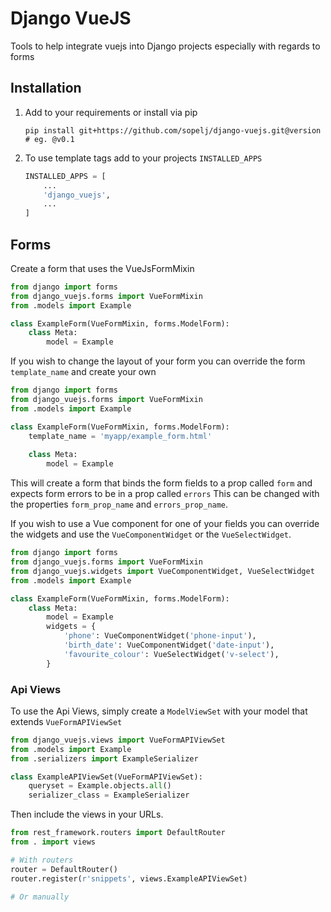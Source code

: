 # Django VueJS

Tools to help integrate vuejs into Django projects especially with regards to forms

## Installation

1. Add to your requirements or install via pip

   ```
   pip install git+https://github.com/sopelj/django-vuejs.git@version  # eg. @v0.1
   ```

2. To use template tags add to your projects `INSTALLED_APPS`

   ```python
   INSTALLED_APPS = [
       ...
       'django_vuejs',
       ...
   ]
   ```

## Forms

Create a form that uses the VueJsFormMixin

```python
from django import forms
from django_vuejs.forms import VueFormMixin
from .models import Example  

class ExampleForm(VueFormMixin, forms.ModelForm):
    class Meta:
        model = Example
```

If you wish to change the layout of your form you can override the form `template_name` and create your own

```python
from django import forms
from django_vuejs.forms import VueFormMixin
from .models import Example 

class ExampleForm(VueFormMixin, forms.ModelForm):
    template_name = 'myapp/example_form.html'
    
    class Meta:
        model = Example
```

This will create a form that binds the form fields to a prop called `form` and expects form errors to be in a prop called `errors`
This can be changed with the properties `form_prop_name` and `errors_prop_name`.

If you wish to use a Vue component for one of your fields you can override the widgets and use the `VueComponentWidget` or the `VueSelectWidget`.

```python
from django import forms
from django_vuejs.forms import VueFormMixin
from django_vuejs.widgets import VueComponentWidget, VueSelectWidget
from .models import Example 

class ExampleForm(VueFormMixin, forms.ModelForm):
    class Meta:
        model = Example
        widgets = {
            'phone': VueComponentWidget('phone-input'),
            'birth_date': VueComponentWidget('date-input'),
            'favourite_colour': VueSelectWidget('v-select'),
        }
```

### Api Views

To use the Api Views, simply create a `ModelViewSet` with your model that extends `VueFormAPIViewSet`

```python
from django_vuejs.views import VueFormAPIViewSet
from .models import Example
from .serializers import ExampleSerializer

class ExampleAPIViewSet(VueFormAPIViewSet):
    queryset = Example.objects.all()
    serializer_class = ExampleSerializer
```

Then include the views in your URLs.

```python
from rest_framework.routers import DefaultRouter
from . import views

# With routers
router = DefaultRouter()
router.register(r'snippets', views.ExampleAPIViewSet)

# Or manually
```
